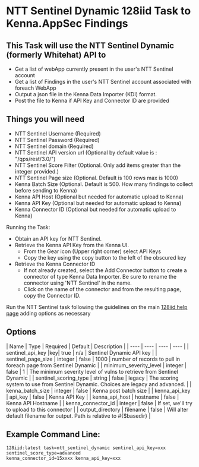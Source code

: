 # NTT Sentinel Dynamic 128iid Task to Kenna.AppSec Findings

## This Task will use the NTT Sentinel Dynamic (formerly Whitehat) API to

- Get a list of webApp currently present in the user's NTT Sentinel account
- Get a list of Findings in the user's NTT Sentinel account associated with foreach WebApp
- Output a json file in the Kenna Data Importer (KDI) format.
- Post the file to Kenna if API Key and Connector ID are provided

## Things you will need

- NTT Sentinel Username (Required)
- NTT Sentinel Password (Required)
- NTT Sentinel domain (Required)
- NTT Sentinel API version url (Optional by default value is : "/qps/rest/3.0/")
- NTT Sentinel Score Filter (Optional. Only add items greater than the integer provided.)
- NTT Sentinel Page size (Optional. Default is 100 rows max is 1000)
- Kenna Batch Size (Optional. Default is 500. How many findings to collect before sending to Kenna)
- Kenna API Host (Optional but needed for automatic upload to Kenna)
- Kenna API Key (Optional but needed for automatic upload to Kenna)
- Kenna Connector ID (Optional but needed for automatic upload to Kenna)

Running the Task:

- Obtain an API key for NTT Sentinel.
- Retrieve the Kenna API Key from the Kenna UI.
  - From the Gear icon (Upper right corner) select API Keys
  - Copy the key using the copy button to the left of the obscured key
- Retrieve the Kenna Connector ID
  - If not already created, select the Add Connector button to create a connector of type Kenna Data Importer. Be sure to rename the connector using 'NTT Sentinel' in the name.
  - Click on the name of the connector and from the resulting page, copy the Connector ID.

Run the NTT Sentinel task following the guidelines on the main [128iid help page](https://github.com/KennaPublicSamples/128iid#calling-a-specific-task) adding options as necessary

## Options

| Name | Type | Required | Default | Description |
| ---- | ---- | ---- | ---- |
| sentinel_api_key |key| true | n/a | Sentinel Dynamic API key |
| sentinel_page_size | integer | false | 1000 | number of records to pull in foreach page from Sentinel Dynamic |
| minimum_severity_level | integer | false | 1 | The minimum severity level of vulns to retrieve from Sentinel Dynamic |
| sentinel_scoring_type | string | false | legacy | The scoring system to use from Sentinel Dynamic. Choices are legacy and advanced. |
| kenna_batch_size | integer | false | Kenna post batch size |
| kenna_api_key | api_key | false | Kenna API Key |
| kenna_api_host | hostname | false | Kenna API Hostname |
| kenna_connector_id | integer | false | If set, we'll try to upload to this connector |
| output_directory | filename | false | Will alter default filename for output. Path is relative to #{$basedir} |


## Example Command Line:

    128iid:latest task=ntt_sentinel_dynamic sentinel_api_key=xxx sentinel_score_type=advanced
    kenna_connector_id=15xxxx kenna_api_key=xxx